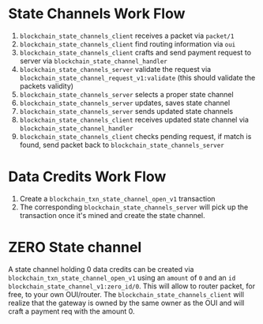 # State Channels Work Flow

1. `blockchain_state_channels_client` receives a packet via `packet/1`
2. `blockchain_state_channels_client` find routing information via `oui`
3. `blockchain_state_channels_client` crafts and send payment request to server via `blockchain_state_channel_handler`
4. `blockchain_state_channels_server` validate the request via `blockchain_state_channel_request_v1:validate` (this should validate the packets validity)
5. `blockchain_state_channels_server` selects a proper state channel
6. `blockchain_state_channels_server` updates, saves state channel
7. `blockchain_state_channels_server` sends updated state channels
8. `blockchain_state_channels_client` receives updated state channel via `blockchain_state_channel_handler`
9. `blockchain_state_channels_client` checks pending request, if match is found, send packet back to `blockchain_state_channels_server`

# Data Credits Work Flow

1. Create a `blockchain_txn_state_channel_open_v1` transaction
2. The corresponding `blockchain_state_channels_server` will pick up the transaction once it's mined and create the state channel.

# ZERO State channel

A state channel holding 0 data credits can be created via `blockchain_txn_state_channel_open_v1` using an `amount` of `0` and an `id` `blockchain_state_channel_v1:zero_id/0`. This will allow to router packet, for free, to your own OUI/router.
The `blockchain_state_channels_client` will realize that the gateway is owned by the same owner as the OUI and will craft a payment req with the amount 0.
